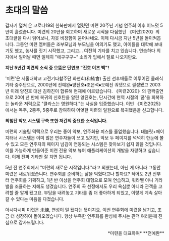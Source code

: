 # 초대의 말씀

갑자기 덮쳐 온 코로나19의 한복판에서 열렸던 미련 20주년 기념 연주회 이후 어느덧 5년이 흘렀습니다. 미련의 20년을 회고하며 새로운 시작을 다짐했던 《미련2020》의 초대글을 다시 읽어보니, 자못 비장함이 묻어나네요. 이제 다시금 지난 5년을 돌이켜봅니다. 그동안 미련 멤버들은 조부모님과 부모님을 여의기도 했고, 아이들을 대학에 보내기도 했고, 농사를 짓기 시작했고, 그리고… 여전히 기타를 치고 있습니다. 연습하다 의자에서 일어날 때면 일제히 "에구구구~" 소리가 입에서 절로 나오지만요.

**지난 5년간 미련의 소식 중 으뜸은 단연코 "진호 이즈 백"!**

'미련'은 서울대학교 고전기타합주단 화현회(和絃會) 출신 선후배들로 이루어진 클래식기타 중주단으로, 2000년에 전예완⦁양진호⦁조은석⦁오예진 쿼텟으로 결성됐고 2003년 이래 양진호 대신 김하진이 합류해 현재에 이르렀습니다. 《미련2020》의 깜짝출연으로 20여 년 만에 복귀의 신호탄을 알린 양진호는, 단시간에 현역 시절의 '폼'을 회복하는 놀라운 저력으로 "클라스는 영원하다."는 사실을 입증했습니다. 이번 《미련2025》에서는 독주, 2중주, 5중주로 참여하여 어엿한 미련의 일원으로 복귀했음을 신고합니다.

**최첨단 악보 시스템 구축 또한 저간의 중요한 소식입니다.** 

미련의 기술팀 덕택으로 우리는 종이 악보, 연주회용 피스를 졸업했습니다. 태블릿+페이지터너 시스템은 이미 많은 연주자들이 쓰고 있지만, 악보 두 페이지를 넉넉히 한눈에 볼 수 있고 모든 연주자의 페이지 넘김이 연동되는 시스템은 찾아보기 쉽지 않을 것입니다. 이를 가능하게 만들어준 미련 전용 악보 뷰어 애플리케이션의 개발을 자랑하고 싶습니다. 이제 진짜 기타만 잘 치면 됩니다.

5년 전 연주회에서 "미련의 새로운 시작입니다."라고 외쳤는데, 아닌 게 아니라 그동안 미련은 새로워졌습니다. 연주회를 준비하는 삶을 익혔다고나 할까요? 적어도 2년 전부터 연주회를 기획하고, 1년 반 이상을 연주회 대형으로 모여 연습하고, 워라밸 아니 기라밸을 조율하는 지혜도 생겼습니다. 연주회 곡 선정에서도 우리 욕심뿐 아니라 관객을 고려할 줄 알게 됐고요. 부담을 내려놓고 기타를 좀 더 좋아하게 되었고, 이렇게 계속 살아갈 수 있다는 마음을 다졌습니다.

아시다시피 미련은 未練, 연성이 덜 됐다는 뜻이지요. 이번 연주회에 미련을 남기고, 조금 더 성장하여 돌아오겠습니다. 항상 부족한 연주회를 완성해 주시는 관객 여러분께 진심으로 감사드립니다.

<div style="text-align: right">
*미련을 대표하여*  
**전예완**
</div>
